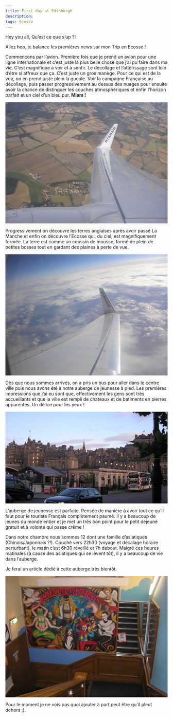 ```yaml
---
title: First day at Edinburgh
description: 
tags: Ecosse 
---
```

Hey you all, Qu’est ce que s’up ?!

Allez hop, je balance les premières news sur mon Trip en Ecosse !

Commençons par l’avion. Première fois que je prend un avion pour une ligne internationale et c’est juste la plus belle chose que j’ai pu faire dans ma vie. C’est magnifique à voir et à sentir. Le décollage et l’attérissage sont loin d’être si affreux que ça. C’est juste un gros manège. Pour ce qui est de la vue, on en prend juste plein la gueule. Voir la campagne Française au décollage, puis passer progressivement au dessus des nuages pour ensuite avoir la chance de distinguer les couches atmosphériques et enfin l’horizon parfait et un ciel d’un bleu pur. **Miam !**

<img src="/files/avion.jpg" title="Les terres Française vuent du ciel" style="display: block; margin-right: auto; margin-left: auto;" />

Progressivement on découvre les terres anglaises après avoir passé La Manche et enfin on découvre l’Ecosse qui, du ciel, est magnifiquement formée. La terre est comme un coussin de mousse, formé de plein de petites bosses tout en gardant des plaines à perte de vue.

<img src="/files/avion1.jpg" title="Le ciel, les nuages et l’horizon vue d’avion" style="display: block; margin-right: auto; margin-left: auto;" />

Dès que nous sommes arrivés, on a pris un bus pour aller dans le centre ville puis nous avons été à notre auberge de jeunesse à pied. Les premières impressions que j’ai eu sont que, effectivement les gens sont très accueillants et que la ville est rempli de chateaux et de batiments en pierres apparentes. Un délice pour les yeux !

<img src="/files/Edi1.jpg" title="Première découverte de la ville d’Edinburgh" style="display: block; margin-right: auto; margin-left: auto;" />

L’auberge de jeunesse est parfaite. Pensée de manière à avoir tout ce qu’il faut pour le touriste Français complètement paumé. Il y a beaucoup de jeunes du monde entier et je met un très bon point pour le petit déjeuné gratuit et à volonté qui passe crême !

Dans notre chambre nous sommes 12 dont une famille d’asiatiques (Chinois/Japonnais ?!). Couché vers 22h30 (voyage et décalage horaire perturbant), le matin c’est 6h30 réveillé et 7h debout. Malgré ces heures matinales (à cause des asiatiques qui se lèvent tôt), il y a beaucoup de vie dans l’auberge.

Je ferai un article dédié à cette auberge très bientôt.  

<img src="/files/Caledonian.jpg" title="Aperçu des décorations présentent dans toute l’auberge" style="display: block; margin-right: auto; margin-left: auto;" />

Pour le moment je ne vois pas quoi ajouter à part peut être qu'il pleut dehors ;). 
